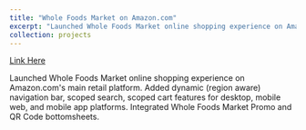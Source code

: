```yaml
---
title: "Whole Foods Market on Amazon.com"
excerpt: "Launched Whole Foods Market online shopping experience on Amazon.com's main retail platform. Added dynamic (region aware) navigation bar, scoped search, scoped cart features for desktop, mobile web, and mobile app platforms. Integrated Whole Foods Market Promo and QR Code bottomsheets."
collection: projects
---
```


[Link Here](https://www.amazon.com/alm/storefront?almBrandId=VUZHIFdob2xlIEZvb2Rz)

Launched Whole Foods Market online shopping experience on Amazon.com's main retail platform. Added dynamic (region aware) navigation bar, scoped search, scoped cart features for desktop, mobile web, and mobile app platforms. Integrated Whole Foods Market Promo and QR Code bottomsheets.
